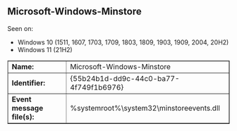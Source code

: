 ## Microsoft-Windows-Minstore

Seen on:
* Windows 10 (1511, 1607, 1703, 1709, 1803, 1809, 1903, 1909, 2004, 20H2)
* Windows 11 (21H2)

<table border="1" class="docutils">
  <tbody>
    <tr>
      <td><b>Name:</b></td>
      <td>Microsoft-Windows-Minstore</td>
    </tr>
    <tr>
      <td><b>Identifier:</b></td>
      <td>{55b24b1d-dd9c-44c0-ba77-4f749f1b6976}</td>
    </tr>
    <tr>
      <td><b>Event message file(s):</b></td>
      <td>%systemroot%\system32\minstoreevents.dll</td>
    </tr>
  </tbody>
</table>

&nbsp;

